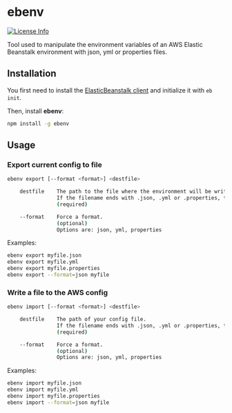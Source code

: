 # ebenv

[![License Info](http://img.shields.io/badge/license-The%20MIT%20License-brightgreen.svg)](https://github.com/vdurmont/ebenv/blob/master/LICENSE.md)

Tool used to manipulate the environment variables of an AWS Elastic Beanstalk environment with json, yml or properties files.

## Installation

You first need to install the [ElasticBeanstalk client](http://docs.aws.amazon.com/elasticbeanstalk/latest/dg/eb-cli3.html) and initialize it with `eb init`.

Then, install **ebenv**:
```bash
npm install -g ebenv
```

## Usage

### Export current config to file

```bash
ebenv export [--format <format>] <destfile>

    destfile    The path to the file where the environment will be written.
                If the filename ends with .json, .yml or .properties, the corresponding format will be used when writing the file.
                (required)

    --format    Force a format.
                (optional)
                Options are: json, yml, properties  
```

Examples:

```bash
ebenv export myfile.json
ebenv export myfile.yml
ebenv export myfile.properties
ebenv export --format=json myfile
```

### Write a file to the AWS config

```bash
ebenv import [--format <format>] <destfile>

    destfile    The path of your config file.
                If the filename ends with .json, .yml or .properties, the corresponding format will be used when reading the file.
                (required)

    --format    Force a format.
                (optional)
                Options are: json, yml, properties  
```

Examples:

```bash
ebenv import myfile.json
ebenv import myfile.yml
ebenv import myfile.properties
ebenv import --format=json myfile
```
